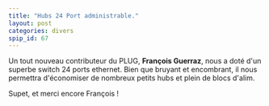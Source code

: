 ```yaml
---
title: "Hubs 24 Port administrable."
layout: post
categories: divers
spip_id: 67
---
```

Un tout nouveau contributeur du PLUG, **François Guerraz**, nous a doté d'un superbe switch 24 ports ethernet.
Bien que bruyant et encombrant, il nous permettra d'économiser de nombreux petits hubs et plein de blocs d'alim.

Supet, et merci encore François !